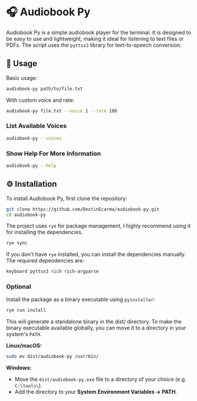 # 🎧 Audiobook Py

Audiobook Py is a simple audiobook player for the terminal. It is designed to be easy to use and lightweight, making it ideal for listening to text files or PDFs. The script uses the `pyttsx3` library for text-to-speech conversion.

## 🧪 Usage

Basic usage:

```sh
audiobook-py path/to/file.txt
```

With custom voice and rate:

```sh
audiobook-py file.txt --voice 1 --rate 180
```

### List Available Voices

```sh
audiobook-py --voices
```

### Show Help For More Information

```sh
audiobook-py --help
```

## ⚙️ Installation

To install Audiobook Py, first clone the repository:

```sh
git clone https://github.com/DestinEcarma/audiobook-py.git
cd audiobook-py
```

The project uses `rye` for package management, I highly recommend using it for installing the dependencies.

```sh
rye sync
```

If you don't have `rye` installed, you can install the dependencies manually. The required dependencies are:

```sh
keyboard pyttsx3 rich rich-argparse
```

### Optional

Install the package as a binary executable using `pyinstaller`:

```sh
rye run install
```

This will generate a standalone binary in the dist/ directory. To make the binary executable available globally, you can move it to a directory in your system's `PATH`.

**Linux/macOS:**

```sh
sudo mv dist/audiobook-py /usr/bin/
```

**Windows:**

- Move the `dist/audiobook-py.exe` file to a directory of your choice (e.g. `C:\tools\`).
- Add the directory to your **System Environment Variables $\to$ PATH**.
